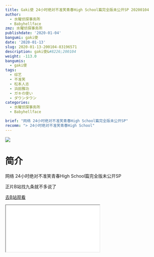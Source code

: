 ```yaml
---
title: Gaki使 24小时绝对不准笑青春High School篇完全版未公开SP 20200104
author:
  - 水曜侦探事务所
  - Babyhellface
zmz: 水曜侦探事务所
publishdate: '2020-01-04'
bangumi: gaki使
date: '2020-01-13'
slug: 2020-01-13-200104-83196571
description: gaki使&#8226;200104
weight: -113.0
bangumis:
  - gaki使
tags:
  - 综艺
  - 不准笑
  - 松本人志
  - 浜田雅功
  - ガキの使い
  - ダウンタウン
categories:
  - 水曜侦探事务所
  - Babyhellface

brief: "网络 24小时绝对不准笑青春High School篇完全版未公开SP"
recomm: "> 24小时绝对不准笑青春High School"
---
```

![](https://raw.githubusercontent.com/tcgriffith/owaraisite/master/static/tmpimg/a74fa4a89145ec3760495fc7c90295f736985891.jpg.480.jpg)
# 简介  
网络
24小时绝对不准笑青春High School篇完全版未公开SP  

正片B站找九条就不多说了

[去B站观看](https://www.bilibili.com/video/av83196571/)
<div class ="resp-container"><iframe class="testiframe" src="//player.bilibili.com/player.html?aid=83196571"", scrolling="no", allowfullscreen="true" > </iframe></div> 
